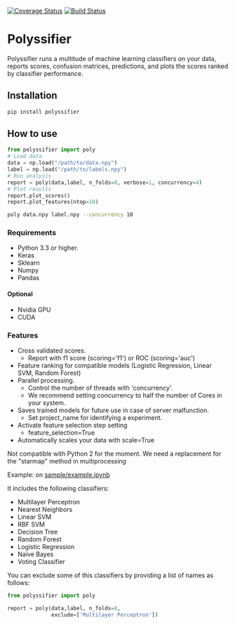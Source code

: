 [![Coverage Status](https://coveralls.io/repos/github/alvarouc/polyssifier/badge.svg?branch=master)](https://coveralls.io/github/alvarouc/polyssifier?branch=master)
[![Build Status](https://travis-ci.org/alvarouc/polyssifier.svg)](https://travis-ci.org/alvarouc/polyssifier)

Polyssifier
===========

Polyssifier runs a multitude of machine learning classifiers on your data, reports scores, confusion matrices, predictions, and plots the scores ranked by classifier performance.

## Installation
```bash
pip install polyssifier
```

## How to use
```python
from polyssifier import poly
# Load data
data = np.load("/path/to/data.npy")
label = np.load("/path/to/labels.npy")
# Run analysis
report = poly(data,label, n_folds=8, verbose=1, concurrency=4)
# Plot results
report.plot_scores()
report.plot_features(ntop=10)
```

```bash
poly data.npy label.npy --concurrency 10
```

### Requirements
 - Python 3.3 or higher.
 - Keras
 - Sklearn
 - Numpy
 - Pandas

#### Optional
 - Nvidia GPU
 - CUDA

### Features
 - Cross validated scores.
   - Report with f1 score (scoring='f1') or ROC (scoring='auc')
 - Feature ranking for compatible models (Logistic Regression, Linear SVM, Random Forest)
 - Parallel processing. 
   - Control the number of threads with 'concurrency'.
   - We recommend setting concurrency to half the number of Cores in your system.
 - Saves trained models for future use in case of server malfunction. 
   - Set project_name for identifying a experiment.
 - Activate feature selection step setting 
   - feature_selection=True
 - Automatically scales your data with scale=True

Not compatible with Python 2 for the moment. We need a replacement for the "starmap" method in multiprocessing 

Example: on [sample/example.ipynb](sample/example.ipynb)

It includes the following classifiers:

- Multilayer Perceptron
- Nearest Neighbors
- Linear SVM
- RBF SVM
- Decision Tree
- Random Forest
- Logistic Regression
- Naive Bayes
- Voting Classifier

You can exclude some of this classifiers by providing a list of names as follows:
```python
from polyssifier import poly

report = poly(data,label, n_folds=8,
              exclude=['Multilayer Perceptron'])
```
